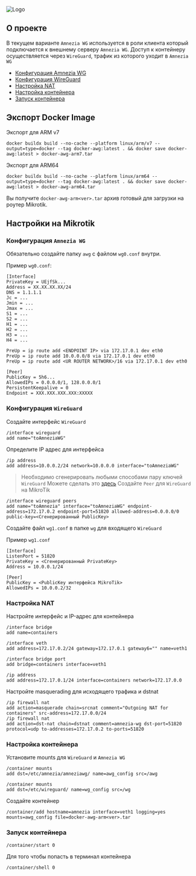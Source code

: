 ![Logo](https://github.com/user-attachments/assets/0c5d6dc6-2edc-4704-a7ee-1f6f5e791664)

## О проекте

В текущем варианте `Amnezia WG` используется в роли клиента который подключается к внешнему серверу `Amnezia WG`. Доступ к контейнеру осуществляется через `WireGuard`, трафик из которого уходит в `Amnezia WG`

* [Конфигурация Amnezia WG](#конфигурация-amnezia-wg)
* [Конфигурация WireGuard](#конфигурация-wireguard)
* [Настройка NAT](#настройка-nat)
* [Настройка контейнера](#настройка-контейнера)
* [Запуск контейнера](#запуск-контейнера)

## Экспорт Docker Image

Экспорт для ARM v7
```
docker buildx build --no-cache --platform linux/arm/v7 --output=type=docker --tag docker-awg:latest . && docker save docker-awg:latest > docker-awg-arm7.tar
```

Экспорт для ARM64
```
docker buildx build --no-cache --platform linux/arm64 --output=type=docker --tag docker-awg:latest . && docker save docker-awg:latest > docker-awg-arm64.tar
```

Вы получите `docker-awg-arm<ver>.tar` архив готовый для загрузки на роутер Mikrotik.

## Настройки на Mikrotik

### Конфигурация `Amnezia WG`

Обязательно создайте папку `awg` с файлом `wg0.conf` внутри.

Пример `wg0.conf`:

```
[Interface]
PrivateKey = UEjfSk...
Address = XX.XX.XX.XX/24
DNS = 1.1.1.1
Jc = ...
Jmin = ...
Jmax = ...
S1 = ...
S2 = ...
H1 = ...
H2 = ...
H3 = ...
H4 = ...

PreUp = ip route add <ENDPOINT IP> via 172.17.0.1 dev eth0
PreUp = ip route add 10.0.0.0/8 via 172.17.0.1 dev eth0
PreUp = ip route add <UR ROUTER NETWORK>/16 via 172.17.0.1 dev eth0

[Peer]
PublicKey = 5h6...
AllowedIPs = 0.0.0.0/1, 128.0.0.0/1
PersistentKeepalive = 0
Endpoint = XXX.XXX.XXX.XXX:XXXXX
```
### Конфигурация `WireGuard`

Создайте интерфейс `WireGuard`
```
/interface wireguard
add name="toAmneziaWG"
```
Определите IP адрес для интерфейса
```
/ip address 
add address=10.0.0.2/24 network=10.0.0.0 interface="toAmneziaWG"
```
> Необходимо сгенерировать любыми способами пару ключей `WireGuard`
> Можете сделать это [здесь](https://unlimmitted.github.io/wireguard-key-gen/)
Создайте `Peer` для `WireGuard` на MikroTik
```
/interface wireguard peers
add name="toAmnezia" interface="toAmneziaWG" endpoint-address=172.17.0.2 endpoint-port=51820 allowed-address=0.0.0.0/0 public-key=<Сгенерированный PublicKey>
```
Создайте файл `wg1.conf` в папке `wg` для входящего `WireGuard`

Пример `wg1.conf`
```
[Interface]
ListenPort = 51820
PrivateKey = <Сгенерированный PrivateKey>
Address = 10.0.0.1/24

[Peer]
PublicKey = <PublicKey интерфейса MikroTik>
AllowedIPs = 10.0.0.2/32
```
### Настройка NAT

Настройте интерфейс и IP-адрес для контейнера

```
/interface bridge
add name=containers

/interface veth
add address=172.17.0.2/24 gateway=172.17.0.1 gateway6="" name=veth1

/interface bridge port
add bridge=containers interface=veth1

/ip address
add address=172.17.0.1/24 interface=containers network=172.17.0.0
```
Настройте masquerading для исходящего трафика и dstnat

```
/ip firewall nat
add action=masquerade chain=srcnat comment="Outgoing NAT for containers" src-address=172.17.0.0/24
/ip firewall nat
add action=dst-nat chain=dstnat comment=amnezia-wg dst-port=51820 protocol=udp to-addresses=172.17.0.2 to-ports=51820
```

### Настройка контейнера

Установите mounts для `WireGuard` и `Amnezia WG`
```
/container mounts
add dst=/etc/amnezia/amneziawg/ name=awg_config src=/awg

/container mounts
add dst=/etc/wireguard/ name=wg_config src=/wg
```
Создайте контейнер
```
/container/add hostname=amnezia interface=veth1 logging=yes mounts=awg_config file=docker-awg-arm<ver>.tar
```

### Запуск контейнера

```
/container/start 0
```

Для того чтобы попасть в терминал контейнера

```
/container/shell 0
```

